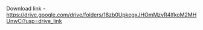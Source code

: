 Download link - https://drive.google.com/drive/folders/18zb0UpkegxJHOmMzvR4lfkoM2MHUnwCi?usp=drive_link
